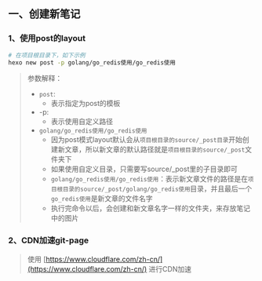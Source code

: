 ## 一、创建新笔记

### 1、使用post的layout

```bash
# 在项目根目录下，如下示例
hexo new post -p golang/go_redis使用/go_redis使用
```

> 参数解释：
>
> - `post`:
>     - 表示指定为post的模板
> - -p:
>     -  表示使用自定义路径
> - `golang/go_redis使用/go_redis使用`
>     - 因为post模式layout默认会从`项目根目录的source/_post目录`开始创建新文章，所以新文章的默认路径就是`项目根目录的source/_post`文件夹下
>     - 如果使用自定义目录，只需要写source/_post里的子目录即可
>     - `golang/go_redis使用/go_redis使用`：表示新文章文件的路径是在`项目根目录的source/_post/golang/go_redis使用`目录，并且最后一个`go_redis使用`是新文章的文件名字
>     - 执行完命令以后，会创建和新文章名字一样的文件夹，来存放笔记中的图片

### 2、CDN加速git-page

> 使用 [https://www.cloudflare.com/zh-cn/](https://www.cloudflare.com/zh-cn/) 进行CDN加速

